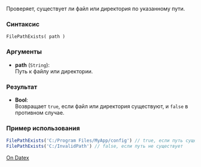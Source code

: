 Проверяет, существует ли файл или директория по указанному пути.

### Синтаксис
`FilePathExists( path )`

### Аргументы
- **path** (`String`):  
    Путь к файлу или директории.

### Результат
- **Bool**:  
    Возвращает `true`, если файл или директория существуют, и `false` в противном случае.

### Пример использования
```js
FilePathExists('C:/Program Files/MyApp/config') // true, если путь существует
FilePathExists('C:/InvalidPath') // false, если путь не существует
```

[On Datex](http://docs.datex.ru/article.htm?id=5620250451197911792)